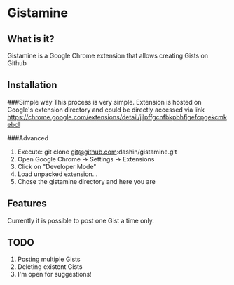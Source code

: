 Gistamine
=========

What is it?
-----------

Gistamine is a Google Chrome extension that allows creating Gists on Github

Installation
------------

###Simple way
This process is very simple. Extension is hosted on Google's extension directory and could be directly accessed via link <a href ="https://chrome.google.com/extensions/detail/jilpffgcnfbkpbhfigefcpgekcmkebcl">https://chrome.google.com/extensions/detail/jilpffgcnfbkpbhfigefcpgekcmkebcl</a>

###Advanced
1.  Execute: git clone git@github.com:dashin/gistamine.git
2.  Open Google Chrome -> Settings -> Extensions
3.  Click on "Developer Mode"
4.  Load unpacked extension...
5.  Chose the gistamine directory and here you are

Features
--------

Currently it is possible to post one Gist a time only.

TODO
----
1.  Posting multiple Gists
2.  Deleting existent Gists
3.  I'm open for suggestions!